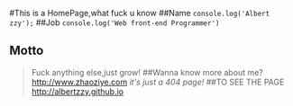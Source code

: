 #This is a HomePage,what fuck u know
##Name
`console.log('Albert zzy');`
##Job
`console.log('Web front-end Programmer')`
## Motto
>Fuck anything else,just grow!
##Wanna know more about me?
<http://www.zhaoziye.com>
_it's just a 404 page!_
##TO SEE THE PAGE
<http://albertzzy.github.io>
